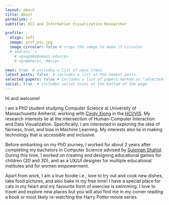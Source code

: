 ```yaml
---
layout: about
title: About
permalink: /
subtitle: HCI and Information Visualization Researcher

profile:
  align: left
  image: prof_pic.jpg
  image_circular: false # crops the image to make it circular
  # address: >
    # <p>agaba@umass.edu</p>
    # <p>Amherst, MA</p>

news: true  # includes a list of news items
latest_posts: false  # includes a list of the newest posts
selected_papers: false # includes a list of papers marked as "selected={true}"
social: true  # includes social icons at the bottom of the page
---
```


Hi and welcome!

I am a PhD student studying Computer Science at University of Massachusetts Amherst, working with <a href='https://cyxiong.com/'>Cindy Xiong</a> in the <a href='https://cyxiong.com/visualizaxiong-lab/'>HCI/VIS</a>.
My research interests lie at the intersection of Human-Computer Interaction and Data Visualization. Specifically, I am interested in exploring the idea of fairness, trust, and bias in Machine Learning. My interests also lie in making technology that is accessible and inclusive.

Before embarking on my PhD journey, I worked for about 2 years after completing my bachelors in Computer Science advised by <a href='https://lums.edu.pk/lums_employee/4407'>Suleman Shahid</a>. During this time, I worked on creating and designing educational games for children (2D and 3D), and as a UX/UI designer for multiple educational institutes and for women empowerment.

Apart from work, I am a true foodie i.e., love to try out and cook new dishes, take food pictures, and also bake in my free time! I have a special place for cats in my heart and my favourite form of exercise is swimming. I love to travel and explore new places but you will also find me in my corner reading a book or most likely re-watching the Harry Potter movie series.
